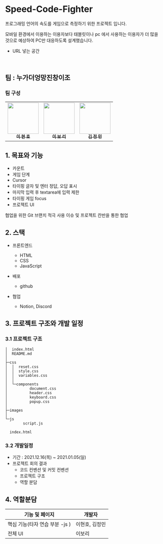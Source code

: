 # Speed-Code-Fighter

프로그래밍 언어의 속도를 게임으로 측정하기 위한 프로젝트 입니다.

모바일 환경에서 이용하는 이용자보다 태블릿이나 pc 에서 사용하는 이용자가 더 많을 것으로 예상하여 PC만 대응하도록 설계했습니다.

- URL 넣는 공간

<br>

## 팀 : 누가더엉망진창이조

### 팀 구성

<table>
    <td align="center">
      <a href="https://github.com/LEEHYUNHO2001"
        ><img
          src="https://avatars.githubusercontent.com/LEEHYUNHO2001"
          width="100px;"
          alt=""
        /><br /><sub><b>이 현 호</b></sub></a
      ><br />
    </td>
    <td align="center">
      <a href="https://github.com/Bori-github"
        ><img
          src="https://avatars.githubusercontent.com/Bori-github"
          width="100px;"
          alt=""
        /><br /><sub><b>이 보 리</b></sub></a
      ><br />
    </td>
      <td align="center">
      <a href="https://github.com/jma1020"
        ><img
          src="https://avatars.githubusercontent.com/jma1020"
          width="100px;"
          alt=""
        /><br /><sub><b>김 정 민</b></sub></a>
    <br />
    </td>
  </tr>
</table>

## 1. 목표와 기능

- 카운트
- 게임 단계
- Cursor
- 타이핑 글자 및 엔터 정답, 오답 표시
- 마지막 입력 후 textarea에 입력 제한
- 타이핑 게임 focus
- 프로젝트 UI

협업을 위한 Git 브랜치 적극 사용
이슈 및 프로젝트 칸반을 통한 협업

## 2. 스택

- 프론트엔드

  - HTML
  - CSS
  - JavaScript

- 배포

  - github

- 협업
  - Notion, Discord

## 3. 프로젝트 구조와 개발 일정

### 3.1 프로젝트 구조

```
│  index.html
│  README.md
│
├─css
│  │  reset.css
│  │  style.css
│  │  variables.css
│  │
│  └─components
│          document.css
│          header.css
│          keyboard.css
│          popup.css
│
├─images
│
└─js
        script.js

  index.html
```

### 3.2 개발일정

- 기간 : 2021.12.16(목) ~ 2021.01.05(일)
- 프로젝트 회의 결과
  - 코드 컨벤션 및 커밋 컨벤션
  - 프로젝트 구조
  - 역할 분담

## 4. 역할분담

| 기능 및 페이지                 | 개발자         |
| ------------------------------ | -------------- |
| 핵심 기능(타자 연습 부분 -js ) | 이현호, 김정민 |
| 전체 UI                        | 이보리         |
